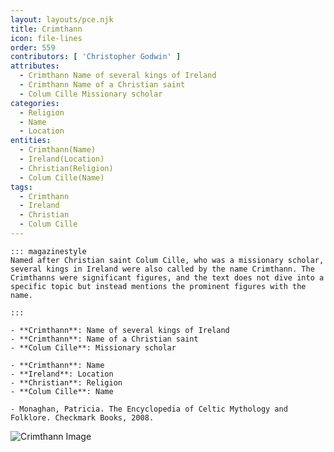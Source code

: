 ```yaml
---
layout: layouts/pce.njk
title: Crimthann
icon: file-lines
order: 559
contributors: [ 'Christopher Godwin' ]
attributes:
  - Crimthann Name of several kings of Ireland
  - Crimthann Name of a Christian saint
  - Colum Cille Missionary scholar
categories:
  - Religion
  - Name
  - Location
entities:
  - Crimthann(Name)
  - Ireland(Location)
  - Christian(Religion)
  - Colum Cille(Name)
tags:
  - Crimthann
  - Ireland
  - Christian
  - Colum Cille
---
```

``` tab [group1:Info]
::: magazinestyle
Named after Christian saint Colum Cille, who was a missionary scholar, several kings in Ireland were also called by the name Crimthann. The Crimthanns were significant figures, and the text does not dive into a specific topic but instead mentions the prominent figures with the name.

:::
```
``` tab [group1:Attributes]
- **Crimthann**: Name of several kings of Ireland
- **Crimthann**: Name of a Christian saint
- **Colum Cille**: Missionary scholar
```
``` tab [group1:Entities]
- **Crimthann**: Name
- **Ireland**: Location
- **Christian**: Religion
- **Colum Cille**: Name
```
``` tab [group1:Sources]
- Monaghan, Patricia. The Encyclopedia of Celtic Mythology and Folklore. Checkmark Books, 2008.
```
![Crimthann Image]([None])
